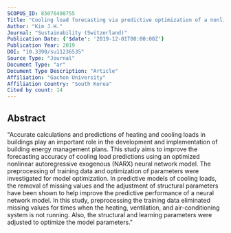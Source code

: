 ```yaml
---
SCOPUS_ID: 85076498755
Title: "Cooling load forecasting via predictive optimization of a nonlinear autoregressive exogenous (NARX) Neural network model"
Author: "Kim J.H."
Journal: "Sustainability (Switzerland)"
Publication Date: {'$date': '2019-12-01T00:00:00Z'}
Publication Year: 2019
DOI: "10.3390/su11236535"
Source Type: "Journal"
Document Type: "ar"
Document Type Description: "Article"
Affiliation: "Gachon University"
Affiliation Country: "South Korea"
Cited by count: 14
---
```


## Abstract
"Accurate calculations and predictions of heating and cooling loads in buildings play an important role in the development and implementation of building energy management plans. This study aims to improve the forecasting accuracy of cooling load predictions using an optimized nonlinear autoregressive exogenous (NARX) neural network model. The preprocessing of training data and optimization of parameters were investigated for model optimization. In predictive models of cooling loads, the removal of missing values and the adjustment of structural parameters have been shown to help improve the predictive performance of a neural network model. In this study, preprocessing the training data eliminated missing values for times when the heating, ventilation, and air-conditioning system is not running. Also, the structural and learning parameters were adjusted to optimize the model parameters."
